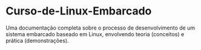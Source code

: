 # Curso-de-Linux-Embarcado
Uma documentação completa sobre o processo de desenvolvimento de um sistema embarcado baseado em Linux, envolvendo teoria (conceitos) e prática (demonstrações).
